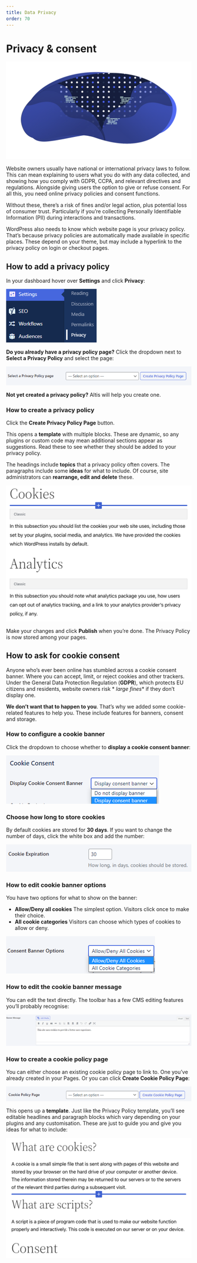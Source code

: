 ```yaml
---
title: Data Privacy
order: 70
---
```


# Privacy & consent

![Data Privacy banner](../assets/altis-header-10.png)

Website owners usually have national or international privacy laws to follow. This can mean explaining to users what you do with any
data collected, and showing how you comply with GDPR, CCPA, and relevant directives and regulations. Alongside giving users the
option to give or refuse consent. For all this, you need online privacy policies and consent functions.

Without these, there’s a risk of fines and/or legal action, plus potential loss of consumer trust. Particularly if you’re collecting
Personally Identifiable Information (PII) during interactions and transactions.

WordPress also needs to know which website page is your privacy policy. That’s because privacy policies are automatically made
available in specific places. These depend on your theme, but may include a hyperlink to the privacy policy on login or checkout
pages.

## How to add a privacy policy

In your dashboard hover over **Settings** and click **Privacy**:

![Screenshot of the Settings > Privacy menu](../assets/privacy-consent-image5.png)

**Do you already have a privacy policy page?** Click the dropdown next to **Select a Privacy Policy** and select the page:

![Screenshot of the select a privacy policy page dropdown and create button](../assets/privacy-consent-image6.png)

**Not yet created a privacy policy?** Altis will help you create one.

### How to create a privacy policy

Click the **Create Privacy Policy Page** button.

This opens a **template** with multiple blocks. These are dynamic, so any plugins or custom code may mean additional sections appear
as suggestions. Read these to see whether they should be added to your privacy policy.

The headings include **topics** that a privacy policy often covers. The paragraphs include some **ideas** for what to include. Of
course, site administrators can **rearrange, edit and delete** these.

![Screenshot of provided sample content](../assets/privacy-consent-image8.png)

Make your changes and click **Publish** when you’re done. The Privacy Policy is now stored among your pages.

## How to ask for cookie consent

Anyone who’s ever been online has stumbled across a cookie consent banner. Where you can accept, limit, or reject cookies and other
trackers. Under the General Data Protection Regulation (**GDPR**), which protects EU citizens and residents, website owners risk *
*large fines** if they don’t display one.

**We don’t want that to happen to you**. That’s why we added some cookie-related features to help you. These include features for
banners, consent and storage.

### How to configure a cookie banner

Click the dropdown to choose whether to **display a cookie consent banner**:

![Screenshot of cookie consent dropdown](../assets/privacy-consent-image9.png)

### Choose how long to store cookies

By default cookies are stored for **30 days**. 
If you want to change the number of days, click the white box and add the number:

![Screenshot cookie expiration input box](../assets/privacy-consent-image7.png)

### How to edit cookie banner options

You have two options for what to show on the banner:

- **Allow/Deny all cookies**
  The simplest option. Visitors click once to make their choice.
- **All cookie categories**
  Visitors can choose which types of cookies to allow or deny.

![Screenshot of consent banner options](../assets/privacy-consent-image1.png)

### How to edit the cookie banner message

You can edit the text directly. The toolbar has a few CMS editing features you’ll probably recognise:

![Screenshot of banner message edit box](../assets/privacy-consent-image4.png)

### How to create a cookie policy page

You can either choose an existing cookie policy page to link to. One you’ve already created in your Pages. Or you can click **Create
Cookie Policy Page**:

![Screenshot of cookie policy page selector and button](../assets/privacy-consent-image2.png)

This opens up a **template**. Just like the Privacy Policy template, you’ll see editable headlines and paragraph blocks which vary
depending on your plugins and any customisation. These are just to guide you and give you ideas for what to include:

![Screenshot of sample cookie policy text](../assets/privacy-consent-image3.png)

<!-- markdownlint-disable-file MD025 -->
